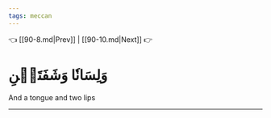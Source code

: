 ```yaml
---
tags: meccan
---
```


👈 [[90-8.md|Prev]] | [[90-10.md|Next]] 👉

# وَلِسَانٗا وَشَفَتَيۡنِ

And a tongue and two lips

---

